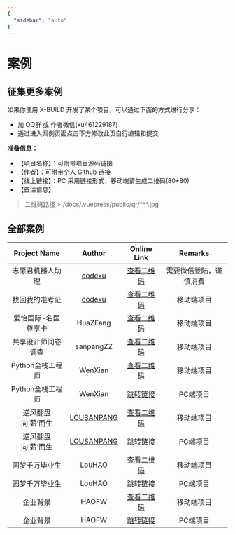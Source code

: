 ```yaml
---
{
  "sidebar": "auto"
}
---
```


# 案例

## 征集更多案例

如果你使用 X-BUILD 开发了某个项目，可以通过下面的方式进行分享：

- 加 QQ群 或 作者微信(xu461229187)
- 通过进入案例页面点击下方修改此页自行编辑和提交

**准备信息：**

- 【项目名称】：可附带项目源码链接
- 【作者】：可附带个人 Github 链接
- 【线上链接】：PC 采用链接形式，移动端请生成二维码(80*80)
- 【备注信息】

> 二维码路径 > /docs/.vuepress/public/qr/***.jpg

## 全部案例

Project Name | Author | Online Link | Remarks
:-: | :-: | :-: | :-:
志愿君机器人助理 | [codexu](https://github.com/codexu) | [查看二维码](/qr/006tNc79ly1g4p4gs2z82j30280280mq.jpg) | 需要微信登陆，谨慎消费
找回我的准考证 | [codexu](https://github.com/codexu) | [查看二维码](/qr/006tNc79ly1g4p4gc93ljj30280280ll.jpg) | 移动端项目
爱怡国际-名医尊享卡 | HuaZFang | [查看二维码](/qr/006tNc79ly1g4p4fibu6lj30280280sh.jpg) | 移动端项目
共享设计师问卷调查 | sanpangZZ | [查看二维码](/qr/006tNc79ly1g4s6w1ok5ij30280280lz.jpg) | 移动端项目
Python全栈工程师 | WenXian | [查看二维码](/qr/006tNc79ly1g4s6vnr8mpj30280280qx.jpg) | 移动端项目
Python全栈工程师 | WenXian | [跳转链接](http://www.zretc.com/pages/course-python/) | PC端项目
逆风翻盘向‘薪’而生 | [LOUSANPANG](https://github.com/LOUSANPANG) | [查看二维码](/qr/006tNc79ly1g4s6v8ja3pj30280280m6.jpg) | 移动端项目
逆风翻盘向‘薪’而生 | [LOUSANPANG](https://github.com/LOUSANPANG) | [跳转链接](http://www.zretc.com/pages/InternetAgePc-ad/) | PC端项目
圆梦千万毕业生 | LouHAO | [查看二维码](/qr/006tNc79ly1g4s6wikr2mj30280280qm.jpg) | 移动端项目
圆梦千万毕业生 | LouHAO | [跳转链接](http://www.zretc.com/pages/DreamGraduate-Pc/) | PC端项目
企业背景 | HAOFW | [查看二维码](/qr/006tNc79ly1g4s6y7d8hbj30280280qo.jpg) | 移动端项目
企业背景 | HAOFW | [跳转链接](http://zretc.com/pages/famous-enterprise/) | PC端项目